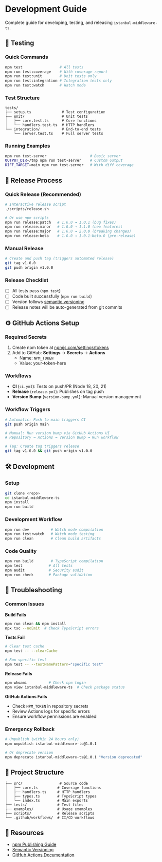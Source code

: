 # Development Guide

Complete guide for developing, testing, and releasing `istanbul-middleware-ts`.

## 🧪 Testing

### Quick Commands

```bash
npm test                 # All tests
npm run test:coverage    # With coverage report
npm run test:unit        # Unit tests only
npm run test:integration # Integration tests only
npm run test:watch       # Watch mode
```

### Test Structure

```
tests/
├── setup.ts              # Test configuration
├── unit/                 # Unit tests
│   ├── core.test.ts      # Core functions
│   └── handlers.test.ts  # HTTP handlers
└── integration/          # End-to-end tests
    └── server.test.ts    # Full server tests
```

### Running Examples

```bash
npm run test-server                    # Basic server
OUTPUT_DIR=/tmp npm run test-server    # Custom output
DIFF_TARGET=main npm run test-server   # With diff coverage
```

## 🚀 Release Process

### Quick Release (Recommended)

```bash
# Interactive release script
./scripts/release.sh

# Or use npm scripts
npm run release:patch   # 1.0.0 → 1.0.1 (bug fixes)
npm run release:minor   # 1.0.0 → 1.1.0 (new features)
npm run release:major   # 1.0.0 → 2.0.0 (breaking changes)
npm run release:beta    # 1.0.0 → 1.0.1-beta.0 (pre-release)
```

### Manual Release

```bash
# Create and push tag (triggers automated release)
git tag v1.0.0
git push origin v1.0.0
```

### Release Checklist

- [ ] All tests pass (`npm test`)
- [ ] Code built successfully (`npm run build`)
- [ ] Version follows [semantic versioning](https://semver.org/)
- [ ] Release notes will be auto-generated from git commits

## ⚙️ GitHub Actions Setup

### Required Secrets

1. Create npm token at [npmjs.com/settings/tokens](https://www.npmjs.com/settings/tokens)
2. Add to GitHub: **Settings** → **Secrets** → **Actions**
   - Name: `NPM_TOKEN`
   - Value: your-token-here

### Workflows

- **CI** (`ci.yml`): Tests on push/PR (Node 18, 20, 21)
- **Release** (`release.yml`): Publishes on tag push
- **Version Bump** (`version-bump.yml`): Manual version management

### Workflow Triggers

```bash
# Automatic: Push to main triggers CI
git push origin main

# Manual: Run version bump via GitHub Actions UI
# Repository → Actions → Version Bump → Run workflow

# Tag: Create tag triggers release
git tag v1.0.0 && git push origin v1.0.0
```

## 🛠️ Development

### Setup

```bash
git clone <repo>
cd istanbul-middleware-ts
npm install
npm run build
```

### Development Workflow

```bash
npm run dev          # Watch mode compilation
npm run test:watch   # Watch mode testing
npm run clean        # Clean build artifacts
```

### Code Quality

```bash
npm run build        # TypeScript compilation
npm test            # All tests
npm audit           # Security audit
npm run check       # Package validation
```

## 🐛 Troubleshooting

### Common Issues

**Build Fails**

```bash
npm run clean && npm install
npx tsc --noEmit  # Check TypeScript errors
```

**Tests Fail**

```bash
# Clear test cache
npm test -- --clearCache

# Run specific test
npm test -- --testNamePattern="specific test"
```

**Release Fails**

```bash
npm whoami          # Check npm login
npm view istanbul-middleware-ts  # Check package status
```

**GitHub Actions Fails**

- Check `NPM_TOKEN` in repository secrets
- Review Actions logs for specific errors
- Ensure workflow permissions are enabled

### Emergency Rollback

```bash
# Unpublish (within 24 hours only)
npm unpublish istanbul-middleware-ts@1.0.1

# Or deprecate version
npm deprecate istanbul-middleware-ts@1.0.1 "Version deprecated"
```

## 📁 Project Structure

```
├── src/                 # Source code
│   ├── core.ts         # Coverage functions
│   ├── handlers.ts     # HTTP handlers
│   ├── types.ts        # TypeScript types
│   └── index.ts        # Main exports
├── tests/              # Test files
├── examples/           # Usage examples
├── scripts/            # Release scripts
└── .github/workflows/  # CI/CD workflows
```

## 🔗 Resources

- [npm Publishing Guide](https://docs.npmjs.com/packages-and-modules/contributing-packages-to-the-registry)
- [Semantic Versioning](https://semver.org/)
- [GitHub Actions Documentation](https://docs.github.com/en/actions)
